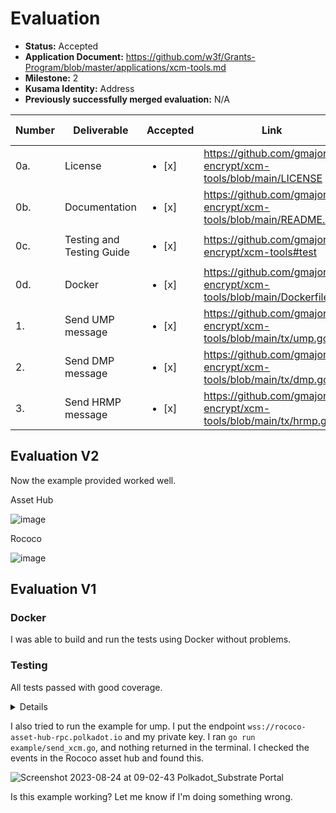 
# Evaluation

- **Status:** Accepted
- **Application Document:** https://github.com/w3f/Grants-Program/blob/master/applications/xcm-tools.md
- **Milestone:** 2
- **Kusama Identity:** Address
- **Previously successfully merged evaluation:** N/A

| Number | Deliverable | Accepted | Link | Evaluation Notes |
| ------ | ----------- | -------- | ---- |----------------- |
| 0a.    | License                   | <ul><li>[x] </li></ul>| https://github.com/gmajor-encrypt/xcm-tools/blob/main/LICENSE    |            |
| 0b.    | Documentation             | <ul><li>[x] </li></ul>| https://github.com/gmajor-encrypt/xcm-tools/blob/main/README.md  |  |
| 0c.    | Testing and Testing Guide | <ul><li>[x] </li></ul>| https://github.com/gmajor-encrypt/xcm-tools#test                 |            |
| 0d.    | Docker                    | <ul><li>[x] </li></ul>| https://github.com/gmajor-encrypt/xcm-tools/blob/main/Dockerfile |            |
| 1.     | Send UMP message          | <ul><li>[x] </li></ul>| https://github.com/gmajor-encrypt/xcm-tools/blob/main/tx/ump.go  |  |
| 2.     | Send DMP message          | <ul><li>[x] </li></ul>| https://github.com/gmajor-encrypt/xcm-tools/blob/main/tx/dmp.go  |  |
| 3.     | Send HRMP message         | <ul><li>[x] </li></ul>| https://github.com/gmajor-encrypt/xcm-tools/blob/main/tx/hrmp.go |  |

## Evaluation V2

Now the example provided worked well. 

Asset Hub


![image](https://github.com/w3f/Grant-Milestone-Delivery/assets/112647953/4bf7da0d-b779-4ef6-a8ce-3706ef02dec8)



Rococo


![image](https://github.com/w3f/Grant-Milestone-Delivery/assets/112647953/0a489b9c-b3de-4325-acd9-0a8ed98111fe)



## Evaluation V1

### Docker

I was able to build and run the tests using Docker without problems.

### Testing

All tests passed with good coverage.

<details>

```
user@localhost:~/Documents/xcm-tools$ go test -v ./... -cover
?  	 github.com/gmajor-encrypt/xcm-tools/cli    [no test files]
?  	 github.com/gmajor-encrypt/xcm-tools/cmd    [no test files]
?  	 github.com/gmajor-encrypt/xcm-tools/example    [no test files]
?  	 github.com/gmajor-encrypt/xcm-tools/tracker    [no test files]
=== RUN   Test_Dmp_func
=== RUN   Test_Dmp_func/LimitedReserveTransferAssets
=== RUN   Test_Dmp_func/ReserveTransferAssets
=== RUN   Test_Dmp_func/LimitedTeleportAssets
=== RUN   Test_Dmp_func/TeleportAssets
=== RUN   Test_Dmp_func/Send
--- PASS: Test_Dmp_func (0.00s)
	--- PASS: Test_Dmp_func/LimitedReserveTransferAssets (0.00s)
	--- PASS: Test_Dmp_func/ReserveTransferAssets (0.00s)
	--- PASS: Test_Dmp_func/LimitedTeleportAssets (0.00s)
	--- PASS: Test_Dmp_func/TeleportAssets (0.00s)
	--- PASS: Test_Dmp_func/Send (0.00s)
=== RUN   Test_HRMP_func
=== RUN   Test_HRMP_func/LimitedReserveTransferAssets
=== RUN   Test_HRMP_func/ReserveTransferAssets
=== RUN   Test_HRMP_func/LimitedTeleportAssets
=== RUN   Test_HRMP_func/TeleportAssets
=== RUN   Test_HRMP_func/Send
--- PASS: Test_HRMP_func (0.00s)
	--- PASS: Test_HRMP_func/LimitedReserveTransferAssets (0.00s)
	--- PASS: Test_HRMP_func/ReserveTransferAssets (0.00s)
	--- PASS: Test_HRMP_func/LimitedTeleportAssets (0.00s)
	--- PASS: Test_HRMP_func/TeleportAssets (0.00s)
	--- PASS: Test_HRMP_func/Send (0.00s)
=== RUN   Test_ConvertMultiLocationAccountId32
--- PASS: Test_ConvertMultiLocationAccountId32 (0.00s)
=== RUN   Test_SimplifyMultiLocationParaId
--- PASS: Test_SimplifyMultiLocationParaId (0.00s)
=== RUN   Test_SimplifyMultiLocationRelayChain
--- PASS: Test_SimplifyMultiLocationRelayChain (0.00s)
=== RUN   Test_SimplifyMultiAssets
--- PASS: Test_SimplifyMultiAssets (0.00s)
=== RUN   Test_Client
--- PASS: Test_Client (25.14s)
=== RUN   TestXcmTransfer
=== RUN   TestXcmTransfer/Test_XCM_Ump_Transfer
=== RUN   TestXcmTransfer/Test_XCM_HRMP_Send
--- PASS: TestXcmTransfer (9.75s)
	--- PASS: TestXcmTransfer/Test_XCM_Ump_Transfer (1.49s)
	--- PASS: TestXcmTransfer/Test_XCM_HRMP_Send (1.40s)
=== RUN   TestDmpTransfer
=== RUN   TestDmpTransfer/Test_XCM_Dmp_Transfer
--- PASS: TestDmpTransfer (13.56s)
	--- PASS: TestDmpTransfer/Test_XCM_Dmp_Transfer (1.32s)
=== RUN   Test_Ump_func
=== RUN   Test_Ump_func/LimitedReserveTransferAssets
=== RUN   Test_Ump_func/ReserveTransferAssets
=== RUN   Test_Ump_func/LimitedTeleportAssets
=== RUN   Test_Ump_func/TeleportAssets
=== RUN   Test_Ump_func/Send
--- PASS: Test_Ump_func (0.00s)
	--- PASS: Test_Ump_func/LimitedReserveTransferAssets (0.00s)
	--- PASS: Test_Ump_func/ReserveTransferAssets (0.00s)
	--- PASS: Test_Ump_func/LimitedTeleportAssets (0.00s)
	--- PASS: Test_Ump_func/TeleportAssets (0.00s)
	--- PASS: Test_Ump_func/Send (0.00s)
=== RUN   TestXcmSend
=== RUN   TestXcmSend/Test_XCM_Ump_Send
=== RUN   TestXcmSend/Test_XCM_HRMP_Send
--- PASS: TestXcmSend (72.87s)
	--- PASS: TestXcmSend/Test_XCM_Ump_Send (31.03s)
	--- PASS: TestXcmSend/Test_XCM_HRMP_Send (30.00s)
=== RUN   Test_XCM_Dmp_Send
--- PASS: Test_XCM_Dmp_Send (17.93s)
PASS
    github.com/gmajor-encrypt/xcm-tools/tx    coverage: 76.2% of statements
ok 	 github.com/gmajor-encrypt/xcm-tools/tx    139.258s    coverage: 76.2% of statements
=== RUN   Test_ToInt
--- PASS: Test_ToInt (0.00s)
PASS
    github.com/gmajor-encrypt/xcm-tools/util    coverage: 100.0% of statements
ok 	 github.com/gmajor-encrypt/xcm-tools/util    (cached)    coverage: 100.0% of statements
```

</details>

I also tried to run the example for ump. I put the endpoint `wss://rococo-asset-hub-rpc.polkadot.io` and my private key. I ran `go run example/send_xcm.go`, and nothing returned in the terminal. I checked the events in the Rococo asset hub and found this.

![Screenshot 2023-08-24 at 09-02-43 Polkadot_Substrate Portal](https://github.com/w3f/Grant-Milestone-Delivery/assets/112647953/50630cc3-3480-4303-ae67-8cbe73ac5dcf)

Is this example working? Let me know if I'm doing something wrong.
